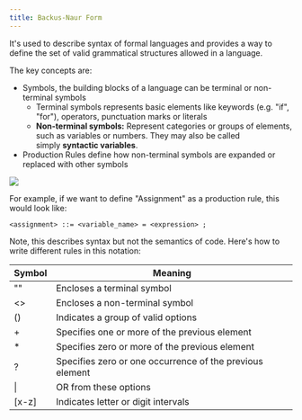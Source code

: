 ```yaml
---
title: Backus-Naur Form
---
```

It's used to describe syntax of formal languages and provides a way to define the set of valid grammatical structures allowed in a language.

The key concepts are:
- Symbols, the building blocks of a language can be terminal or non-terminal symbols
	- Terminal symbols represents basic elements like keywords (e.g. "if", "for"), operators, punctuation marks or literals
	- **Non-terminal symbols:** Represent categories or groups of elements, such as variables or numbers. They may also be called simply **syntactic variables**.
- Production Rules define how non-terminal symbols are expanded or replaced with other symbols

![](https://upload.wikimedia.org/wikipedia/commons/thumb/1/1a/Terminal_and_non-terminal_symbols_example.png/900px-Terminal_and_non-terminal_symbols_example.png)

For example, if we want to define "Assignment" as a production rule, this would look like:
```
<assignment> ::= <variable_name> = <expression> ;
```

Note, this describes syntax but not the semantics of code. Here's how to write different rules in this notation:

| Symbol | Meaning                                                  |
| ------ | -------------------------------------------------------- |
| ""     | Encloses a terminal symbol                               |
| <>     | Encloses a non-terminal symbol                           |
| ()     | Indicates a group of valid options                       |
| +      | Specifies one or more of the previous element            |
| *      | Specifies zero or more of the previous element           |
| ?      | Specifies zero or one occurrence of the previous element |
| \|     | OR from these options                                    |
| [x-z]  | Indicates letter or digit intervals                      |


